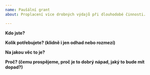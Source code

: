 ```yaml
---
name: Paušální grant
about: Proplacení více drobných výdajů při dlouhodobé činnosti.

---
```


<!--
  Toto je „komentář“, který se nezobrazí ve tvé žádosti.
  Před vyplněním žádosti si přečti vše na tomto odkazu:
  https://docs.pyvec.org/operations/support-money.html#pausalni-granty
  Otázky jsou ohraničeny hvězdičkami. Odpovědi napiš do místa pod ně.
-->

**Kdo jste?**


**Kolik potřebujete? (klidně i jen odhad nebo rozmezí)**


**Na jakou věc to je?**


**Proč? (čemu prospějeme, proč je to dobrý nápad, jaký to bude mít dopad?)**

